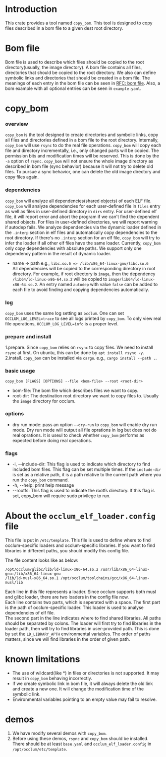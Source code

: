 # Introduction
This crate provides a tool named `copy_bom`. This tool is designed to copy files described in a bom file to a given dest root directory.

# Bom file
Bom file is used to describe which files should be copied to the root directory(usually, the image directory). A bom file contains all files, directories that should be copied to the root directory. We also can define symbolic links and directories that should be created in a bom file. The meanings of each entry in the bom file can be seen in [RFC: bom file](https://github.com/occlum/occlum/issues/565). Also, a bom example with all optional entries can be seen in `example.yaml`.

# copy_bom
### overview
`copy_bom` is the tool designed to create directories and symbolic links, copy all files and directories defined in a bom file to the root directory. Internally, `copy_bom` will use `rsync` to do the real file operations. `copy_bom` will copy each file and directory incrementally, i.e., only changed parts will be copied. The permission bits and modification times will be reserved. This is done by the `-a` option of `rsync`. `copy_bom` will not ensure the whole image directory as described in bom file (sync behavior) because it will not try to delete old files. To pursue a sync behavior, one can delete the old image directory and copy files again.

### dependencies
`copy_bom` will analyze all dependencies(shared objects) of each ELF file. `copy_bom` will analyze dependencies for each user-defined file in `files` entry as well as files in user-defined directory in `dirs` entry. For user-defined elf file, it will report error and abort the program if we can't find the dependent shared objects. For files in user-defined directories, we will report warning if autodep fails. We analyze dependencies via the dynamic loader defined in the `.interp` section in elf files and automatically copy dependencies to the root directory. If there's no `.interp` section for an elf file, `copy_bom` will try to infer the loader if all other elf files have the same loader. Currently, `copy_bom` only copy dependencies with absolute paths. We support only one dependency pattern in the result of dynamic loader.
- name => path   e.g., `libc.so.6 => /lib/x86_64-linux-gnu/libc.so.6`  
All dependencies will be copied to the corresponding directory in root directory. For example, if root directory is `image`, then the dependency `/lib64/ld-linux-x86-64.so.2` will be copied to `image/lib64/ld-linux-x86-64.so.2`. An entry named `autodep` with value `false` can be added to each file to avoid finding and copying dependencies automatically.

### log
`copy_bom` uses the same log setting as `occlum`. One can set `OCCLUM_LOG_LEVEL=trace` to see all logs printed by `copy_bom`. To only view real file operations, `OCCLUM_LOG_LEVEL=info` is a proper level.

### prepare and install
1.prepare. Since `copy_bom` relies on `rsync` to copy files. We need to install `rsync` at first. On ubuntu, this can be done by `apt install rsync -y`.
2.install. `copy_bom` can be installed via `cargo`. e.g., `cargo install --path .`.

### basic usage
`copy_bom [FLAGS] [OPTIONS] --file <bom-file> --root <root-dir>`
- bom-file: The bom file which describes files we want to copy.
- root-dir: The destination root directory we want to copy files to. Usually the `image` directory for occlum.

### options
- dry run mode: pass an option `--dry-run` to `copy_bom` will enable dry run mode. Dry run mode will output all file oprations in log but does not do real oprations. It is useul to check whether `copy_bom` performs as expected before doing real operations.

### flags
- -i, --include-dir: This flag is used to indicate which directory to find included bom files. This flag can be set multiple times. If the `include-dir` is set as a relative path, it is a path relative to the current path where you run the `copy_bom` command. 
- -h, --help: print help message
- --rootfs: This flag is used to indicate the rootfs directory. If this flag is set, copy_bom will require sudo privilege to run.

# About the `occlum_elf_loader.config` file

This file is put in `/etc/template`. This file is used to define where to find occlum-specific loaders and occlum-specific libraries. If you want to find libraries in different paths, you should modify this config file.  

The file content looks like as below:
```
/opt/occlum/glibc/lib/ld-linux-x86-64.so.2 /usr/lib/x86_64-linux-gnu:/lib/x86_64-linux-gnu 
/lib/ld-musl-x86_64.so.1 /opt/occlum/toolchains/gcc/x86_64-linux-musl/lib
```
Each line in this file represents a loader. Since occlum supports both musl and glibc loader, there are two loaders in the config file now.  
Each line contains two parts, which is seperated with a space. The first part is the path of occlum-specific loader. This loader is used to analyse dependencies of elf file.  
The second part in the line indicates where to find shared libraries. All paths should be separated by colons. The loader will first try to find libraries in the loader path, then will try to find libraries in user-provided path. This is done by set the `LD_LIBRARY_APTH` environmental variables. The order of paths matters, since we will find libraries in the order of given path.

# known limitations

- The use of wildcard(like *) in files or directories is not supported. It may result in `copy_bom` behaving incorrectly.
- If we create symbolic link in bom file, it will always delete the old link and create a new one. It will change the modification time of the symbolic link.
- Environmental variables pointing to an empty value may fail to resolve.

# demos
1. We have modify several demos with `copy_bom`. 
2. Before using these demos, `rsync` and `copy_bom` should be installed. There should be at least `base.yaml` and `occlum_elf_loader.config` in  `/opt/occlum/etc/template`.
